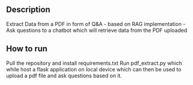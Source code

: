 <h2>Description</h2>
Extract Data from a PDF in form of Q&A - based on RAG implementation - Ask questions to a chatbot which will retrieve data from the PDF uploaded <br/>
<h2>How to run</h2>
Pull the repository and install requirements.txt
Run pdf_extract.py which while host a flask application on local device which can then be used to upload a pdf file and ask questions based on it.
